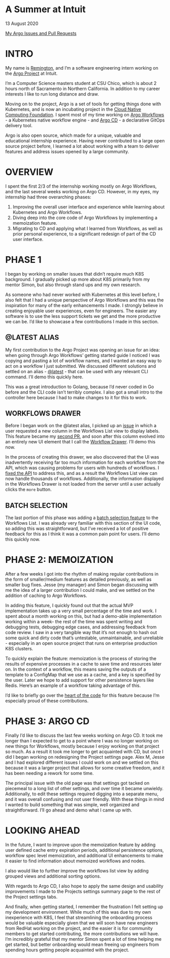 # A Summer at Intuit

13 August 2020

[My Argo Issues and Pull Requests](https://github.com/pulls?q=author%3Arbreeze+repo%3Aargoproj%2Fargo+repo%3Aargoproj%2Fargo-cd+sort%3Acreated-asc)

# INTRO 

My name is [Remington](https://breeze.software), and I’m a software engineering intern working on the [Argo Project](https://argoproj.github.io) at Intuit. 

I’m a Computer Science masters student at CSU Chico, which is about 2 hours north of Sacramento in Northern California. In addition to my career interests I like to run long distance and draw.

Moving on to the project, Argo is a set of tools for getting things done with Kubernetes, and is now an incubating project in the [Cloud Native Computing Foundation](https://www.cncf.io). I spent most of my time working on [Argo Workflows](https://github.com/argoproj/argo) - a Kubernetes native workflow engine - and [Argo CD](https://argoproj/argo-cd) - a declarative GitOps delivery tool. 

Argo is also open source, which made for a unique, valuable and educational internship experience. Having never contributed to a large open source project before, I learned a lot about working with a team to deliver features and address issues opened by a large community.

# OVERVIEW

I spent the first 2/3 of the internship working mostly on Argo Workflows, and the last several weeks working on Argo CD. However, in my eyes, my internship had three overarching phases:

1. Improving the overall user interface and experience while learning about Kubernetes and Argo Workflows.
2. Diving deep into the core code of Argo Workflows by implementing a memoization feature. 
3. Migrating to CD and applying what I learned from Workflows, as well as prior personal experience, to a significant redesign of part of the CD user interface.

# PHASE 1

I began by working on smaller issues that didn’t require much K8S background. I gradually picked up more about K8S primarily from my mentor Simon, but also through stand ups and my own research. 

As someone who had never worked with Kubernetes at this level before, I also felt that I had a unique perspective of Argo Workflows and this was the inspiration for many of the early enhancements I made. I strongly believe in creating enjoyable user experiences, even for engineers. The easier any software is to use the less support tickets we get and the more productive we can be. I’d like to showcase a few contributions I made in this section.

## @LATEST ALIAS

My first contribution to the Argo Project was opening an issue for an idea: when going through Argo Workflows’ getting started guide I noticed I was copying and pasting a lot of workflow names, and I wanted an easy way to act on a workflow I just submitted. We discussed different solutions and settled on an alias - [@latest](https://github.com/argoproj/argo/pull/3179) - that can be used with any relevant CLI command. I’ll demo this quickly here. 

This was a great introduction to Golang, because I’d never coded in Go before and the CLI code isn’t terribly complex. I also got a small intro to the controller here because I had to make changes to it for this to work.

## WORKFLOWS DRAWER

Before I began work on the @latest alias, I picked up an [issue](https://github.com/argoproj/argo/issues/2782) in which a user requested a new column in the Workflows List view to display labels. This feature became my [second PR](https://github.com/argoproj/argo/pull/3143), and soon after this column evolved into an entirely new UI element that I call the [Workflow Drawer](https://github.com/argoproj/argo/pull/3151). I’ll demo this now.

In the process of creating this drawer, we also discovered that the UI was inadvertently receiving far too much information for each workflow from the API, which was causing problems for users with hundreds of workflows. I [fixed the API](https://github.com/argoproj/argo/pull/3165) to address this, and as a result the Workflows List view can now handle thousands of workflows. Additionally, the information displayed in the Workflows Drawer is not loaded from the server until a user actually clicks the `more` button.

## BATCH SELECTION

The last portion of this phase was adding a [batch selection feature](https://github.com/argoproj/argo/pull/3234) to the Workflows List. I was already very familiar with this section of the UI code, so adding this was straightforward, but I’ve received a lot of positive feedback for this as I think it was a common pain point for users. I’ll demo this quickly now. 

# PHASE 2: MEMOIZATION

After a few weeks I got into the rhythm of making regular contributions in the form of smaller/medium features as detailed previously, as well as smaller bug fixes. Jesse (my manager) and Simon began discussing with me the idea of a larger contribution I could make, and we settled on the addition of caching to Argo Workflows. 

In adding this feature, I quickly found out that the actual MVP implementation takes up a very small percentage of the time and work. I spent about a month working on this, but had a demo-able implementation working within a week- the rest of the time was spent writing and debugging tests, debugging edge cases, and addressing feedback from code review. I saw in a very tangible way that it’s not enough to hash out some quick and dirty code that’s untestable, unmaintainable, and unreliable - especially in an open source project that runs on enterprise production K8S clusters. 

To quickly explain the feature: memoization is the process of storing the results of expensive processes in a cache to save time and resources later on. In the context of a workflow, this means saving the outputs of a template to a ConfigMap that we use as a cache, and a key is specified by the user. Later we hope to add support for other persistence layers like Redis. Here’s an example of a workflow taking advantage of this.

I’d like to briefly go over the [heart of the code](https://github.com/argoproj/argo/blob/master/workflow/controller/cache/cache.go) for this feature because I’m especially proud of these contributions.  

# PHASE 3: ARGO CD

Finally I’d like to discuss the last few weeks working on Argo CD. It took me longer than I expected to get to a point where I was no longer working on new things for Workflows, mostly because I enjoy working on that project so much. As a result it took me longer to get acquainted with CD, but once I did  I began working on redesigning the Project settings page. Alex M, Jesse and I had explored different issues I could work on and we settled on this because it was a larger project that allows for some creative freedom, and it has been needing a rework for some time. 

The principal issue with the old page was that settings got tacked on piecemeal to a long list of other settings, and over time it became unwieldy. Additionally, to edit these settings required digging into a separate menu, and it was overall confusing and not user friendly. With these things in mind I wanted to build something that was simple, well organized and straightforward. I’ll go ahead and demo what I came up with.

# LOOKING AHEAD

In the future, I want to improve upon the memoization feature by adding user defined cache entry expiration periods, additional persistence options, workflow spec level memoization, and additional UI enhancements to make it easier to find information about memoized workflows and nodes.

I also would like to further improve the workflows list view by adding grouped views and additional sorting options.

With regards to Argo CD, I also hope to apply the same design and usability improvements I made to the Projects settings summary page to the rest of the Project settings tabs.

And finally, when getting started, I remember the frustration I felt setting up my development environment. While much of this was due to my own inexperience with K8S, I feel that streamlining the onboarding process would be valuable especially given that we will soon have new engineers from RedHat working on the project, and the easier it is for community members to get started contributing, the more contributions we will have. I’m incredibly grateful that my mentor Simon spent a lot of time helping me get started, but better onboarding would mean freeing up engineers from spending hours getting people acquainted with the project. 

